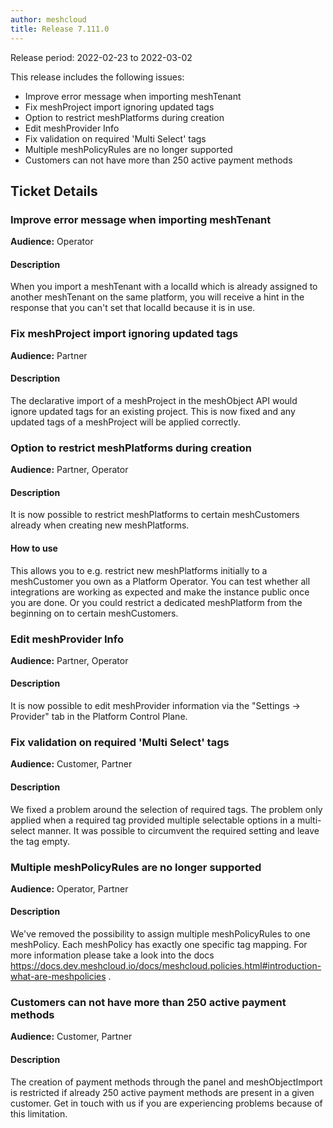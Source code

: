 ```yaml
---
author: meshcloud
title: Release 7.111.0
---
```


Release period: 2022-02-23 to 2022-03-02

This release includes the following issues:
* Improve error message when importing meshTenant
* Fix meshProject import ignoring updated tags
* Option to restrict meshPlatforms during creation
* Edit meshProvider Info
* Fix validation on required 'Multi Select' tags
* Multiple meshPolicyRules are no longer supported
* Customers can not have more than 250 active payment methods
<!--truncate-->

## Ticket Details
### Improve error message when importing meshTenant
**Audience:** Operator


#### Description
When you import a meshTenant with a localId which is already assigned to another meshTenant on the same platform, you will receive a hint in the response that you can't set that localId because it is in use.

### Fix meshProject import ignoring updated tags
**Audience:** Partner


#### Description
The declarative import of a meshProject in the meshObject API would ignore updated tags for an existing project.
This is now fixed and any updated tags of a meshProject will be applied correctly.

### Option to restrict meshPlatforms during creation
**Audience:** Partner, Operator


#### Description
It is now possible to restrict meshPlatforms to certain meshCustomers already when creating new meshPlatforms.

#### How to use
This allows you to e.g. restrict new meshPlatforms initially to a meshCustomer you own as a Platform Operator.
You can test whether all integrations are working as expected and make the instance public once you are done.
Or you could restrict a dedicated meshPlatform from the beginning on to certain meshCustomers.

### Edit meshProvider Info
**Audience:** Partner, Operator


#### Description
It is now possible to edit meshProvider information via the "Settings -> Provider" tab
in the Platform Control Plane.

### Fix validation on required 'Multi Select' tags
**Audience:** Customer, Partner


#### Description
We fixed a problem around the selection of required tags. The problem only applied when a required tag provided multiple selectable options in a multi-select manner. It was possible to circumvent the required setting and leave the tag empty.

### Multiple meshPolicyRules are no longer supported
**Audience:** Operator, Partner


#### Description
We've removed the possibility to assign multiple meshPolicyRules to one meshPolicy. Each meshPolicy has exactly one specific tag mapping. For more information please take a look into the docs https://docs.dev.meshcloud.io/docs/meshcloud.policies.html#introduction-what-are-meshpolicies .

### Customers can not have more than 250 active payment methods
**Audience:** Customer, Partner


#### Description
The creation of payment methods through the panel and meshObjectImport is restricted if already 250 active payment methods
are present in a given customer. Get in touch with us if you are experiencing problems because of this limitation.

